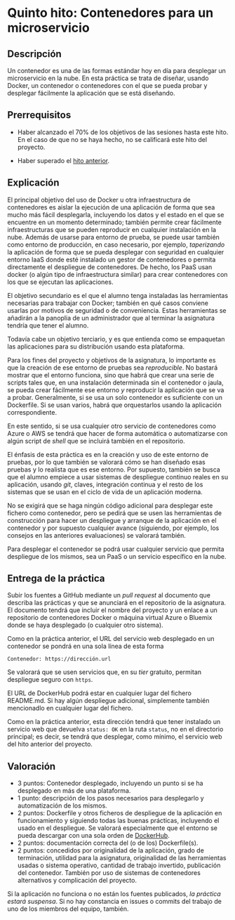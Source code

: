 # Quinto hito: Contenedores para un microservicio

## Descripción

Un contenedor es una de las formas estándar hoy en día para desplegar
un microservicio en la nube.
En esta práctica se trata de diseñar, usando Docker, un contenedor o
contenedores con el que se pueda probar y desplegar fácilmente la
aplicación que se está diseñando.

## Prerrequisitos

* Haber alcanzado el 70% de los objetivos de las sesiones hasta este hito. En
  el caso de que no se haya hecho, no se calificará este hito del proyecto.

* Haber superado el [hito anterior](4.PaaS.md).

## Explicación

El principal objetivo del uso de Docker u otra infraestructura de
contenedores es aislar la ejecución de una aplicación de forma que sea
mucho más fácil desplegarla, incluyendo los datos y el estado en el
que se encuentre en un momento determinado; también permite crear
fácilmente infraestructuras que se pueden reproducir en cualquier
instalación en la nube. Además de usarse para entorno de prueba, se
puede usar también como entorno de producción, en caso necesario, por
ejemplo, *taperizando* la aplicación de forma que se pueda desplegar
con seguridad en cualquier entorno IaaS donde esté instalado un gestor
de contenedores o permita directamente el despliegue de
contenedores. De hecho, los PaaS usan docker (o algún tipo de
infraestructura similar) para crear contenedores con los que se
ejecutan las aplicaciones.

El objetivo secundario es el que el alumno tenga instaladas las
herramientas necesarias para trabajar con Docker; también en qué casos
conviene usarlas por motivos de seguridad o de conveniencia. Estas herramientas se
añadirán a la panoplia de un administrador que al terminar
la asignatura tendría que tener el alumno.

Todavía cabe un objetivo terciario, y es que entienda como se
empaquetan las aplicaciones para su distribución usando esta
plataforma.

Para los fines del proyecto y objetivos de la asignatura, lo
importante es que la creación de ese entorno de pruebas sea
*reproducible*. No bastará mostrar que el entorno funciona, sino que
habrá que crear una serie de scripts tales que, en una instalación
determinada sin el contenedor o jaula, se pueda crear fácilmente ese
entorno *y* reproducir la aplicación que se va a probar. Generalmente,
si se usa un solo contenedor es suficiente con un Dockerfile. Si se
usan varios, habrá que orquestarlos usando la aplicación
correspondiente.

En este sentido, si se usa cualquier otro servicio de contenedores
como Azure o AWS se tendrá que hacer de forma automática o
automatizarse con algún script de *shell* que se incluirá también en
el repositorio.

El énfasis de esta práctica es en la creación y uso de este entorno de
pruebas, por lo que también se valorará cómo se han diseñado esas
pruebas y lo realista que es ese entorno. Por supuesto, también se
busca que el alumno empiece a usar sistemas de despliegue continuo reales en su
aplicación, usando *git*, claves, integración continua y el resto de
los sistemas que se usan en el ciclo de vida de un aplicación moderna.

No se exigirá que se haga ningún código adicional para desplegar este
fichero como contenedor, pero se pedirá que se usen las herramientas
de construcción para hacer un despliegue y arranque de la aplicación
en el contenedor y por supuesto cualquier avance (siguiendo, por
ejemplo, los consejos en las anteriores evaluaciones) se valorará
también.

Para desplegar el contenedor se podrá usar cualquier servicio que
permita despliegue de los mismos, sea un PaaS o un servicio específico
en la nube.

## Entrega de la práctica

Subir los fuentes a GitHub mediante un *pull request* al documento que
describa las prácticas y que se anunciará en el repositorio de la
asignatura. El documento tendrá que incluir el nombre del proyecto y
un enlace a un repositorio de contenedores Docker o máquina virtual
Azure o Bluemix donde se haya desplegado (o cualquier otro sistema).

Como en la práctica anterior, el URL del servicio web desplegado en un contenedor se pondrá en una sola línea de esta forma

    Contenedor: https://dirección.url

Se valorará que se usen servicios que, en su *tier* gratuito, permitan
despliegue seguro con `https`.

El URL de DockerHub podrá estar en cualquier lugar del fichero
README.md. Si hay algún despliegue adicional, simplemente también
mencionadlo en cualquier lugar del fichero.

Como en la práctica anterior, esta dirección tendrá que tener
instalado un servicio web que devuelva `status: OK` en la ruta
`status`, no en el directorio principal; es decir, se
tendrá que desplegar, como mínimo, el servicio web del hito anterior
del proyecto.

## Valoración

* 3 puntos: Contenedor desplegado, incluyendo un punto si se ha
  desplegado en más de una plataforma.
* 1 punto: descripción de los pasos necesarios para desplegarlo y
  automatización de los mismos.
* 2 puntos: Dockerfile y otros ficheros de despliegue de la aplicación
  en funcionamiento y siguiendo todas las buenas prácticas, incluyendo el usado en el despliegue. Se valorará
  especialmente que el entorno se pueda descargar con una sola orden
  de [DockerHub](http://hub.docker.com).
* 2 puntos: documentación correcta del (o de los) Dockerfile(s).
* 2 puntos: concedidos por originalidad de la aplicación, grado de
  terminación, utilidad para la asignatura, originalidad de las
  herramientas usadas o sistema operativo, cantidad de trabajo
  invertido, publicación del contenedor. También por uso de sistemas
  de contenedores alternativos y complicación del proyecto.

Si la aplicación no funciona o no están los fuentes publicados, *la
  práctica estará suspensa*. Si no hay constancia en issues o commits
  del trabajo de uno de los miembros del equipo, también.
